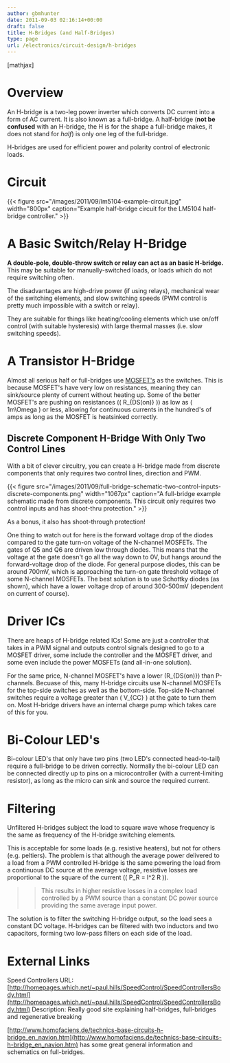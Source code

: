 ```yaml
---
author: gbmhunter
date: 2011-09-03 02:16:14+00:00
draft: false
title: H-Bridges (and Half-Bridges)
type: page
url: /electronics/circuit-design/h-bridges
---
```


[mathjax]




# Overview




An H-bridge is a two-leg power inverter which converts DC current into a form of AC current. It is also known as a full-bridge. A half-bridge (**not be confused** with an H-bridge, the H is for the shape a full-bridge makes, it does not stand for _half_) is only one leg of the full-bridge.




H-bridges are used for efficient power and polarity control of electronic loads.




# Circuit


{{< figure src="/images/2011/09/lm5104-example-circuit.jpg" width="800px" caption="Example half-bridge circuit for the LM5104 half-bridge controller."  >}}


# A Basic Switch/Relay H-Bridge




**A double-pole, double-throw switch or relay can act as an basic H-bridge.** This may be suitable for manually-switched loads, or loads which do not require switching often.




The disadvantages are high-drive power (if using relays), mechanical wear of the switching elements, and slow switching speeds (PWM control is pretty much impossible with a switch or relay).




They are suitable for things like heating/cooling elements which use on/off control (with suitable hysteresis) with large thermal masses (i.e. slow switching speeds).




# A Transistor H-Bridge




Almost all serious half or full-bridges use [MOSFET's](http://blog.mbedded.ninja/electronics/components/mosfets) as the switches. This is because MOSFET's have very low on resistances, meaning they can sink/source plenty of current without heating up. Some of the better MOSFET's are pushing on resistances (\( R_{DS(on)} \)) as low as \( 1m\Omega \) or less, allowing for continuous currents in the hundred's of amps as long as the MOSFET is heatsinked correctly.




## Discrete Component H-Bridge With Only Two Control Lines




With a bit of clever circuitry, you can create a H-bridge made from discrete components that only requires two control lines, direction and PWM.


{{< figure src="/images/2011/09/full-bridge-schematic-two-control-inputs-discrete-components.png" width="1067px" caption="A full-bridge example schematic made from discrete components. This circuit only requires two control inputs and has shoot-thru protection."  >}}


As a bonus, it also has shoot-through protection!




One thing to watch out for here is the forward voltage drop of the diodes compared to the gate turn-on voltage of the N-channel MOSFETs. The gates of Q5 and Q6 are driven low through diodes. This means that the voltage at the gate doesn't go all the way down to 0V, but hangs around the forward-voltage drop of the diode. For general purpose diodes, this can be around 700mV, which is approaching the turn-on gate threshold voltage of some N-channel MOSFETs. The best solution is to use Schottky diodes (as shown), which have a lower voltage drop of around 300-500mV (dependent on current of course).




# Driver ICs




There are heaps of H-bridge related ICs! Some are just a controller that takes in a PWM signal and outputs control signals designed to go to a MOSFET driver, some include the controller and the MOSFET driver, and some even include the power MOSFETs (and all-in-one solution).




For the same price, N-channel MOSFET's have a lower \(R_{DS(on)}\) than P-channels. Becuase of this, many H-bridge circuits use N-channel MOSFETs for the top-side switches as well as the bottom-side. Top-side N-channel switches require a voltage greater than \( V_{CC} \) at the gate to turn them on. Most H-bridge drivers have an internal charge pump which takes care of this for you.




# Bi-Colour LED's




Bi-colour LED's that only have two pins (two LED's connected head-to-tail) require a full-bridge to be driven correctly. Normally the bi-colour LED can be connected directly up to pins on a microcontroller (with a current-limiting resistor), as long as the micro can sink and source the required current.




# Filtering




Unfiltered H-bridges subject the load to square wave whose frequency is the same as frequency of the H-bridge switching elements.




This is acceptable for some loads (e.g. resistive heaters), but not for others (e.g. peltiers). The problem is that although the average power delivered to a load from a PWM controlled H-bridge is the same powering the load from a continuous DC source at the average voltage, resistive losses are proportional to the square of the current (\( P_R = I^2 R \)).




<blockquote>

> 
> This results in higher resistive losses in a complex load controlled by a PWM source than a constant DC power source providing the same average input power.
> 
> 
</blockquote>




The solution is to filter the switching H-bridge output, so the load sees a constant DC voltage. H-bridges can be filtered with two inductors and two capacitors, forming two low-pass filters on each side of the load.




# External Links




Speed Controllers URL: [http://homepages.which.net/~paul.hills/SpeedControl/SpeedControllersBody.html](http://homepages.which.net/~paul.hills/SpeedControl/SpeedControllersBody.html) Description: Really good site explaining half-bridges, full-bridges and regenerative breaking




[http://www.homofaciens.de/technics-base-circuits-h-bridge_en_navion.htm](http://www.homofaciens.de/technics-base-circuits-h-bridge_en_navion.htm) has some great general information and schematics on full-bridges.
